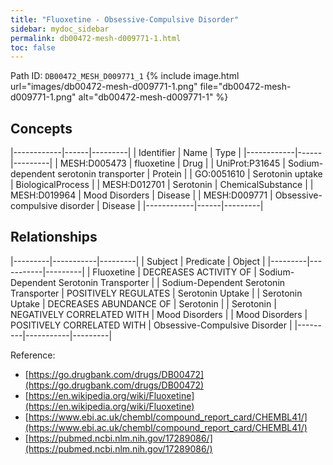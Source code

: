 ```yaml
---
title: "Fluoxetine - Obsessive-Compulsive Disorder"
sidebar: mydoc_sidebar
permalink: db00472-mesh-d009771-1.html
toc: false 
---
```



Path ID: `DB00472_MESH_D009771_1`
{% include image.html url="images/db00472-mesh-d009771-1.png" file="db00472-mesh-d009771-1.png" alt="db00472-mesh-d009771-1" %}

## Concepts

|------------|------|---------|
| Identifier | Name | Type    |
|------------|------|---------|
| MESH:D005473 | fluoxetine | Drug |
| UniProt:P31645 | Sodium-dependent serotonin transporter | Protein |
| GO:0051610 | Serotonin uptake | BiologicalProcess |
| MESH:D012701 | Serotonin | ChemicalSubstance |
| MESH:D019964 | Mood Disorders | Disease |
| MESH:D009771 | Obsessive-compulsive disorder | Disease |
|------------|------|---------|

## Relationships

|---------|-----------|---------|
| Subject | Predicate | Object  |
|---------|-----------|---------|
| Fluoxetine | DECREASES ACTIVITY OF | Sodium-Dependent Serotonin Transporter |
| Sodium-Dependent Serotonin Transporter | POSITIVELY REGULATES | Serotonin Uptake |
| Serotonin Uptake | DECREASES ABUNDANCE OF | Serotonin |
| Serotonin | NEGATIVELY CORRELATED WITH | Mood Disorders |
| Mood Disorders | POSITIVELY CORRELATED WITH | Obsessive-Compulsive Disorder |
|---------|-----------|---------|

Reference: 
  - [https://go.drugbank.com/drugs/DB00472](https://go.drugbank.com/drugs/DB00472)
  - [https://en.wikipedia.org/wiki/Fluoxetine](https://en.wikipedia.org/wiki/Fluoxetine)
  - [https://www.ebi.ac.uk/chembl/compound_report_card/CHEMBL41/](https://www.ebi.ac.uk/chembl/compound_report_card/CHEMBL41/)
  - [https://pubmed.ncbi.nlm.nih.gov/17289086/](https://pubmed.ncbi.nlm.nih.gov/17289086/)
